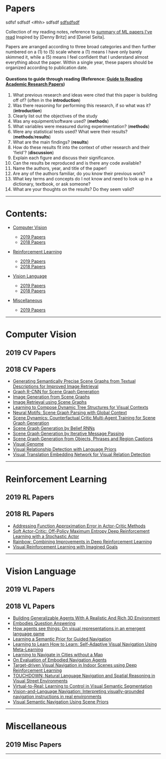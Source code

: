 # Papers

sdfsf <hh>
sdfsdf <#hh>
sdfsdf [](#hh)
[sdfsdfsdf](#hh)

Collection of my reading notes, reference to [summary of ML papers I've read](https://github.com/kweonwooj/papers)
Inspired by [Denny Britz] and [Daniel Seita].

Papers are arranged according to three broad categories and then further numbered on a (1) to (5) scale where a (1) means I have only barely skimmed it, while a (5) means I feel confident that I understand almost everything about the paper. Within a single year, these papers should be organized according to publication date.

#### Questions to guide through reading (Reference: [Guide to Reading Academic Research Papers](https://towardsdatascience.com/guide-to-reading-academic-research-papers-c69c21619de6))

1. What previous research and ideas were cited that this paper is building off of? (often in the **introduction**)
2. Was there reasoning for performing this research, if so what was it? (**introduction**)
3. Clearly list out the objectives of the study
4. Was any equipment/software used? (**methods**)
5. What variables were measured during experimentation? (**methods**)
6. Were any statistical tests used? What were their results? (**methods**/**results**)
7. What are the main findings? (**results**)
8. How do these results fit into the context of other research and their 'field'? (**discussion**)
9. Explain each figure and discuss their significance.
10. Can the results be reproduced and is there any code available?
11. Name the authors, year, and title of the paper!
12. Are any of the authors familiar, do you know their previous work? 
13. What key terms and concepts do I not know and need to look up in a dictionary, textbook, or ask someone?
14. What are your thoughts on the results? Do they seem valid?


<!--- *********************************************************************************************************************************************** --->
--- 


# Contents:

- [Computer Vision](#computer-vision)
    - [2019 Papers](#2019-cv-papers)
    - [2018 Papers](#2018-cv-papers)

- [Reinforcement Learning](#reinforcement-learning)
    - [2019 Papers](#2019-rl-papers)
    - [2018 Papers](#2018-rl-papers)

- [Vision Language](#vision-language)
    - [2019 Papers](#2019-vl-papers)
    - [2018 Papers](#2018-vl-papers)

- [Miscellaneous](#miscellaneous)
    - [2019 Papers](#2019-misc-papers)



<!--- *********************************************************************************************************************************************** --->
--- 

# Computer Vision

## 2019 CV Papers


## 2018 CV Papers

- [Generating Semantically Precise Scene Graphs from Textual Descriptions for Improved Image Retrieval]()
- [Graph R-CNN for Scene Graph Generation]()
- [Image Generation from Scene Graphs]()
- [Image Retrieval using Scene Graphs]()
- [Learning to Compose Dynamic Tree Structures for Visual Contexts]()
- [Neural Motifs: Scene Graph Parsing with Global Context]()
- [Scene Dynamics: Counterfactual Critic Multi-Agent Training for Scene Graph Generation]()
- [Scene Graph Generation by Belief RNNs]()
- [Scene Graph Generation by Iterative Message Passing]()
- [Scene Graph Generation from Objects, Phrases and Region Captions]()
- [Visual Genome]()
- [Visual Relationship Detection with Language Priors]()
- [Visual Translation Embedding Network for Visual Relation Detection]()





<!--- *********************************************************************************************************************************************** --->
--- 

# Reinforcement Learning

## 2019 RL Papers


## 2018 RL Papers

- [Addressing Function Approximation Error in Actor-Critic Methods]()
- [Soft Actor-Critic: Off-Policy Maximum Entropy Deep Reinforcement Learning with a Stochastic Actor]()
- [Rainbow: Combining Improvements in Deep Reinforcement Learning]()
- [Visual Reinforcement Learning with Imagined Goals]()




<!--- *********************************************************************************************************************************************** --->
--- 

# Vision Language 

## 2019 VL Papers 



## 2018 VL Papers

- [Building Generalizable Agents With A Realistic And Rich 3D Environment]() 
- [Embodies Question Answering]()
- [How agents see things: On visual representations in an emergent language game]()
- [Learning a Semantic Prior for Guided Navigation]()
- [Learning to Learn How to Learn: Self-Adaptive Visual Navigation Using Meta-Learning]()
- [Learning to Navigate in Cities without a Map]()
- [On Evaluation of Embodied Navigation Agents]()
- [Target-driven Visual Navigation in Indoor Scenes using Deep Reinforcement Learning]()
- [TOUCHDOWN: Natural Language Navigation and Spatial Reasoning in Visual Street Environments]()
- [Virtual-to-Real: Learning to Control in Visual Semantic Segmentation]()
- [Vision-and-Language Navigation: Interpreting visually-grounded navigation instructions in real environments]()
- [Visual Semantic Navigation Using Scene Priors]()




<!--- *********************************************************************************************************************************************** --->
--- 

# Miscellaneous

<a name="hh"></a> 

## 2019 Misc Papers 


<!--- *********************************************************************************************************************************************** --->
--- 


[1]:https://blog.acolyer.org/about/
[2]:https://github.com/dennybritz/deeplearning-papernotes

